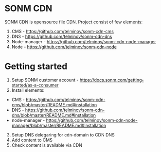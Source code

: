 # SONM CDN
SONM CDN is opensource file CDN.
Project consist of few elements:
 1. CMS - https://github.com/telminov/sonm-cdn-cms
 1. DNS - https://github.com/telminov/sonm-cdn-dns
 1. Node-manager - https://github.com/telminov/sonm-cdn-node-manager
 1. Node - https://github.com/telminov/sonm-cdn-node
 
# Getting started
1. Setup SONM customer account - https://docs.sonm.com/getting-started/as-a-consumer
2. Install elements:
 - CMS - https://github.com/telminov/sonm-cdn-cms/blob/master/README.md#installation
 - DNS - https://github.com/telminov/sonm-cdn-dns/blob/master/README.md#installation
 - node-manager - https://github.com/telminov/sonm-cdn-node-manager/blob/master/README.md#installation
3. Setup DNS delegaring for cdn-domain to CDN DNS
4. Add content to CMS
5. Check content is available via CDN

